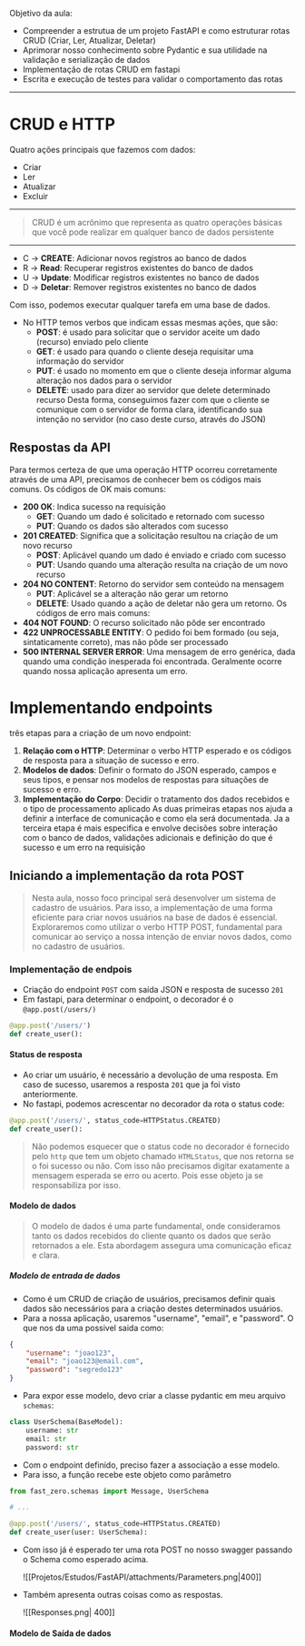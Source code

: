 Objetivo da aula:
- Compreender a estrutua de um projeto FastAPI e como estruturar rotas CRUD (Criar, Ler, Atualizar, Deletar)
- Aprimorar nosso conhecimento sobre Pydantic e sua utilidade na validação e serialização de dados
- Implementação de rotas CRUD em fastapi
- Escrita e execução de testes para validar o comportamento das rotas
---
# CRUD e HTTP
Quatro ações principais que fazemos com dados:
- Criar
- Ler
- Atualizar
- Excluir  
---
> CRUD é um acrônimo que representa as quatro operações básicas que você pode realizar em qualquer banco de dados persistente 
---
- C -> **CREATE**: Adicionar novos registros ao banco de dados
- R -> **Read**: Recuperar registros existentes do banco de dados
- U -> **Update**: Modificar registros existentes no banco de dados
- D -> **Deletar**: Remover registros existentes no banco de dados

Com isso, podemos executar qualquer tarefa em uma base de dados. 
- No HTTP temos verbos que indicam essas mesmas ações, que são:
	- **POST**: é usado para solicitar que o servidor aceite um dado (recurso) enviado pelo cliente
	- **GET**: é usado para quando o cliente deseja requisitar uma informação do servidor
	- **PUT**: é usado no momento em que o cliente deseja informar alguma alteração nos dados para o servidor
	- **DELETE**: usado para dizer ao servidor que delete determinado recurso
Desta forma, conseguimos fazer com que o cliente se comunique com o servidor de forma clara, identificando sua intenção no servidor (no caso deste curso, através do JSON)
## Respostas da API
Para termos certeza de que uma operação HTTP ocorreu corretamente através de uma API, precisamos de conhecer bem os códigos mais comuns. 
Os códigos de OK mais comuns:
- **200 OK**: Indica sucesso na requisição
	- **GET**: Quando um dado é solicitado e retornado com sucesso
	- **PUT**: Quando os dados são alterados com sucesso
- **201 CREATED**: Significa que a solicitação resultou na criação de um novo recurso
	- **POST**: Aplicável quando um dado é enviado e criado com sucesso
	- **PUT**: Usando quando uma alteração resulta na criação de um novo recurso
- **204 NO CONTENT**: Retorno do servidor sem conteúdo na mensagem
	- **PUT**: Aplicável se a alteração não gerar um retorno
	- **DELETE**: Usado quando a ação de deletar não gera um retorno.
Os códigos de erro mais comuns:
- **404 NOT FOUND**: O recurso solicitado não pôde ser encontrado
- **422 UNPROCESSABLE ENTITY**: O pedido foi bem formado (ou seja, sintaticamente correto), mas não pôde ser processado
- **500 INTERNAL SERVER ERROR**: Uma mensagem de erro genérica, dada quando uma condição inesperada foi encontrada. Geralmente ocorre quando nossa aplicação apresenta um erro.
# Implementando endpoints
três etapas para a criação de um novo endpoint:
1. **Relação com o HTTP**: Determinar o verbo HTTP esperado e os códigos de resposta para a situação de sucesso e erro.
2. **Modelos de dados**: Definir o formato do JSON esperado, campos e seus tipos, e pensar nos modelos de respostas para situações de sucesso e erro.
3. **Implementação do Corpo**: Decidir o tratamento dos dados recebidos e o tipo de processamento aplicado
As duas primeiras etapas nos ajuda a definir a interface de comunicação e como ela será documentada. Ja a terceira etapa é mais especifica e envolve decisões sobre interação com o banco de dados, validações adicionais e definição do que é sucesso e um erro na requisição

## Iniciando a implementação da rota POST
> Nesta aula, nosso foco principal será desenvolver um sistema de cadastro de usuários. Para isso, a implementação de uma forma eficiente para criar novos usuários na base de dados é essencial. Exploraremos como utilizar o verbo HTTP POST, fundamental para comunicar ao serviço a nossa intenção de enviar novos dados, como no cadastro de usuários.

### Implementação de endpois
- Criação do endpoint `POST` com saída JSON e resposta de sucesso `201`
- Em fastapi, para determinar o endpoint, o decorador é o `@app.post(/users/)`
```python
@app.post('/users/')
def create_user():
```
#### Status de resposta
- Ao criar um usuário, é necessário a devolução de uma resposta. Em caso de sucesso, usaremos a resposta `201` que ja foi visto anteriormente.
- No fastapi, podemos acrescentar no decorador da rota o status code:
```python
@app.post('/users/', status_code=HTTPStatus.CREATED)
def create_user():
```
> Não podemos esquecer que o status code no decorador é fornecido pelo `http` que tem um objeto chamado `HTMLStatus`, que nos retorna se o foi sucesso ou não. Com isso não precisamos digitar exatamente a mensagem esperada se erro ou acerto. Pois esse objeto ja se responsabiliza por isso.

#### Modelo de dados
> O modelo de dados é uma parte fundamental, onde consideramos tanto os dados recebidos do cliente quanto os dados que serão retornados a ele. Esta abordagem assegura uma comunicação eficaz e clara.
##### Modelo de entrada de dados
- Como é um CRUD de criação de usuários, precisamos definir quais dados são necessários para a criação destes determinados usuários. 
- Para a nossa aplicação, usaremos "username", "email", e "password". O que nos da uma possivel saida como:
```json
{
	"username": "joao123",
	"email": "joao123@email.com",
	"password": "segredo123"
}
```
- Para expor esse modelo, devo criar a classe pydantic em meu arquivo `schemas`:
```python
class UserSchema(BaseModel):
    username: str
    email: str
    password: str
```
- Com o endpoint definido, preciso fazer a associação a esse modelo.
- Para isso, a função recebe este objeto como parâmetro
```python
from fast_zero.schemas import Message, UserSchema

# ...

@app.post('/users/', status_code=HTTPStatus.CREATED)
def create_user(user: UserSchema):
```
- Com isso já é esperado ter uma rota POST no nosso swagger passando o Schema como esperado acima.
	
	![[Projetos/Estudos/FastAPI/attachments/Parameters.png|400]]

- Também apresenta outras coisas como as respostas.

	![[Responses.png| 400]]	
#### Modelo de Saída de dados
